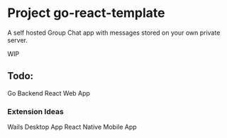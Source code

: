 # Project go-react-template

A self hosted Group Chat app with messages stored on your own private server.

WIP

## Todo:

Go Backend
React Web App

### Extension Ideas

Wails Desktop App
React Native Mobile App
